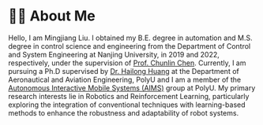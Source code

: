 # 👨‍🎓 About Me
Hello, I am Mingjiang Liu. I obtained my B.E. degree in automation and M.S. degree in control science and engineering from the Department of Control and System Engineering at Nanjing University, in 2019 and 2022, respectively, under the supervision of [Prof. Chunlin Chen](https://sme.nju.edu.cn/ccl/list.htm). Currently, I am  pursuing a Ph.D supervised by [Dr. Hailong Huang](https://www.polyu.edu.hk/en/aae/people/academic-staff/dr-huang-hailong/) at the Department of Aeronautical and Aviation Engineering, PolyU and I am a member of the [Autonomous Interactive Mobile Systems (AIMS)](https://sites.google.com/view/hailong-huang/home) group at PolyU. My primary research interests lie in Robotics and Reinforcement Learning, particularly exploring the integration of conventional techniques with learning-based methods to enhance the robustness and adaptability of robot systems.
